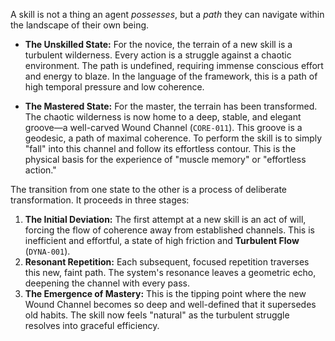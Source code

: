 A skill is not a thing an agent *possesses*, but a *path* they can navigate within the landscape of their own being.

-   **The Unskilled State:** For the novice, the terrain of a new skill is a turbulent wilderness. Every action is a struggle against a chaotic environment. The path is undefined, requiring immense conscious effort and energy to blaze. In the language of the framework, this is a path of high temporal pressure and low coherence.

-   **The Mastered State:** For the master, the terrain has been transformed. The chaotic wilderness is now home to a deep, stable, and elegant groove—a well-carved Wound Channel (`CORE-011`). This groove is a geodesic, a path of maximal coherence. To perform the skill is to simply "fall" into this channel and follow its effortless contour. This is the physical basis for the experience of "muscle memory" or "effortless action."

The transition from one state to the other is a process of deliberate transformation. It proceeds in three stages:

1.  **The Initial Deviation:** The first attempt at a new skill is an act of will, forcing the flow of coherence away from established channels. This is inefficient and effortful, a state of high friction and **Turbulent Flow** (`DYNA-001`).
2.  **Resonant Repetition:** Each subsequent, focused repetition traverses this new, faint path. The system's resonance leaves a geometric echo, deepening the channel with every pass.
3.  **The Emergence of Mastery:** This is the tipping point where the new Wound Channel becomes so deep and well-defined that it supersedes old habits. The skill now feels "natural" as the turbulent struggle resolves into graceful efficiency.